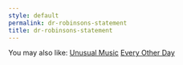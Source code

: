 ```yaml
---
style: default
permalink: dr-robinsons-statement
title: dr-robinsons-statement
---
```

You may also like:
[Unusual Music](http://scp-wiki.net/unusual-music)
[Every Other Day](http://scp-wiki.net/every-other-day)